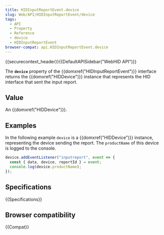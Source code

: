 ```yaml
---
title: HIDInputReportEvent.device
slug: Web/API/HIDInputReportEvent/device
tags:
  - API
  - Property
  - Reference
  - device
  - HIDInputReportEvent
browser-compat: api.HIDInputReportEvent.device
---
```

{{securecontext_header}}{{DefaultAPISidebar("WebHID API")}}

The **`device`**  property of the {{domxref("HIDInputReportEvent")}} interface returns the {{domxref("HIDDevice")}} instance that represents the HID interface that sent the input report.

## Value

An {{domxref("HIDDevice")}}.

## Examples

In the following example `device` is a {{domxref("HIDDevice")}} instance, representing the device sending the report. The `productName` of this device is logged to the console.

```js
device.addEventListener("inputreport", event => {
  const { data, device, reportId } = event;
  console.log(device.productName);
});
```

## Specifications

{{Specifications}}

## Browser compatibility

{{Compat}}
